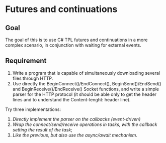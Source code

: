 # Futures and continuations

## Goal

The goal of this  is to use C# TPL futures and continuations in a more complex scenario, in conjunction with waiting for external events.

## Requirement

1. Write a program that is capable of simultaneously downloading several files through HTTP.
2. Use directly the BeginConnect()/EndConnect(), BeginSend()/EndSend() and BeginReceive()/EndReceive() Socket functions, and write a simple parser for the HTTP protocol (it should be able only to get the header lines and to understand the Content-lenght: header line).

Try three implementations:

1. *Directly implement the parser on the callbacks (event-driven)*
2. *Wrap the connect/send/receive operations in tasks, with the callback setting the result of the task*;
3. *Like the previous, but also use the async/await mechanism.*